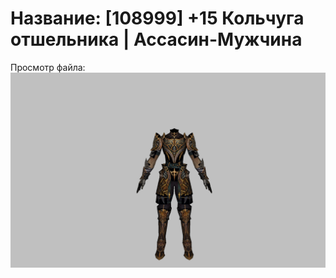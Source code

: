 # Название: [108999] +15 Кольчуга отшельника | Ассасин-Мужчина

Просмотр файла:
![p060033.png](p060033.png)